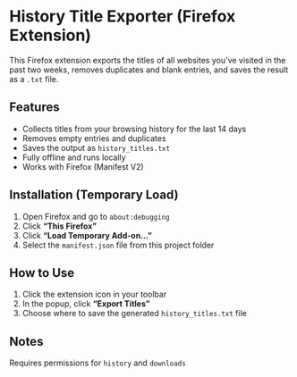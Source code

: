 # History Title Exporter (Firefox Extension)

This Firefox extension exports the titles of all websites you've visited in the past two weeks, removes duplicates and blank entries, and saves the result as a `.txt` file.

## Features

- Collects titles from your browsing history for the last 14 days
- Removes empty entries and duplicates
- Saves the output as `history_titles.txt`
- Fully offline and runs locally
- Works with Firefox (Manifest V2)

## Installation (Temporary Load)

1. Open Firefox and go to `about:debugging`
2. Click **“This Firefox”**
3. Click **“Load Temporary Add-on…”**
4. Select the `manifest.json` file from this project folder

## How to Use
1. Click the extension icon in your toolbar
2. In the popup, click **“Export Titles”**
3. Choose where to save the generated `history_titles.txt` file

## Notes
Requires permissions for `history` and `downloads`
